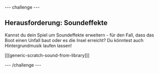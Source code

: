 --- challenge ---

## Herausforderung: Soundeffekte

Kannst du dein Spiel um Soundeffekte erweitern - für den Fall, dass das Boot einen Unfall baut oder es die Insel erreicht? Du könntest auch Hintergrundmusik laufen lassen!

[[[generic-scratch-sound-from-library]]]

--- /challenge ---